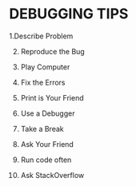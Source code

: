 # DEBUGGING TIPS
1.Describe Problem

2. Reproduce the Bug

3. Play Computer

4. Fix the Errors

5. Print is Your Friend

6. Use a Debugger

7. Take a Break

8. Ask Your Friend

9. Run code often

10. Ask StackOverflow

